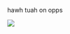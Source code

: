 hawh tuah on opps 

<img src="https://komarev.com/ghpvc/?username=peruere&color=808080&style=flat-square&label=gotham&base=13693"> <br> 
 <p align="center">
